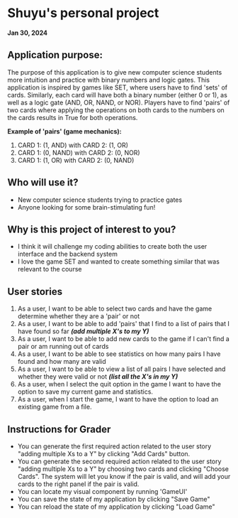 # Shuyu's personal project
**Jan 30, 2024**

## Application purpose:
The purpose of this application is to give new computer science 
students more intuition and practice with binary numbers and 
logic gates. This application is inspired by games like SET, 
where users have to find 'sets' of cards. Similarly, each 
card will have both a binary number (either 0 or 1), as well
as a logic gate (AND, OR, NAND, or NOR). Players have to find
'pairs' of two cards where applying the operations on both cards to the 
numbers on the cards results in True for both operations.

**Example of 'pairs' (game mechanics):**
1. CARD 1: (1, AND) with CARD 2: (1, OR)
2. CARD 1: (0, NAND) with CARD 2: (0, NOR)
3. CARD 1: (1, OR) with CARD 2: (0, NAND)

## Who will use it?
- New computer science students trying to practice gates
- Anyone looking for some brain-stimulating fun!

## Why is this project of interest to you?
- I think it will challenge my coding abilities to create 
both the user interface and the backend system
- I love the game SET and wanted to create something similar 
that was relevant to the course

## User stories
1. As a user, I want to be able to select two cards and have
the game determine whether they are a 'pair' or not 
2. As a user, I want to be able to add 'pairs' that I find 
to a list of pairs that I have found so far ***(add multiple
X's to my Y)***
3. As a user, I want to be able to add new cards to the game
if I can't find a pair or am running out of cards
4. As a user, I want to be able to see statistics on how many
pairs I have found and how many are valid
5. As a user, I want to be able to view a list of all pairs
I have selected and whether they were valid or not ***(list all
the X's in my Y)***
6. As a user, when I select the quit option in the game I
want to have the option to save my current game and statistics.
7. As a user, when I start the game, I want to have the option
to load an existing game from a file.

## Instructions for Grader
- You can generate the first required action related to the 
user story "adding multiple Xs to a Y" by clicking "Add Cards" 
button.
- You can generate the second required action related to the
user story "adding multiple Xs to a Y" by choosing two cards
and clicking "Choose Cards". The system will let you know if
the pair is valid, and will add your cards to the right panel
if the pair is valid. 
- You can locate my visual component by running 'GameUI'
- You can save the state of my application by clicking 
"Save Game"
- You can reload the state of my application by clicking
"Load Game"